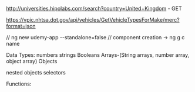 



http://universities.hipolabs.com/search?country=United+Kingdom - GET

https://vpic.nhtsa.dot.gov/api/vehicles/GetVehicleTypesForMake/merc?format=json


// ng new udemy-app --standalone=false
// component creation  -> ng g c name


Data Types:
numbers
strings
Booleans
Arrays-(String arrays, number array, object array)
Objects

nested objects
selectors

Functions:
